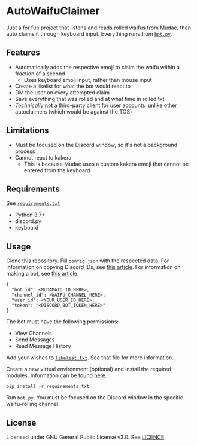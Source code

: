# AutoWaifuClaimer
Just a for fun project that listens and reads rolled waifus from Mudae, then auto claims it through keyboard input. Everything runs from [`bot.py`](./bot.py).

## Features
* Automatically adds the respective emoji to claim the waifu within a fraction of a second
  * Uses keyboard emoji input, rather than mouse input
* Create a likelist for what the bot would react to
* DM the user on every attempted claim
* Save everything that was rolled and at what time in rolled.txt
* *Technically* not a third-party client for user accounts, unlike other autoclaimers (which would be against the TOS)

## Limitations
* Must be focused on the Discord window, so it's not a background process
* Cannot react to kakera
  * This is because Mudae uses a custom kakera emoji that cannot be entered from the keyboard

## Requirements
See [`requirements.txt`](./requirements.txt)
* Python 3.7+
* discord.py
* keyboard

## Usage
Clone this repository. Fill `config.json` with the respected data. For information on copying Discord IDs, see [this article](https://support.discordapp.com/hc/en-us/articles/206346498-Where-can-I-find-my-User-Server-Message-ID-). For information on making a bot, see [this article](https://www.writebots.com/discord-bot-token/).
```
{
  "bot_id": <MUDAMAID_ID_HERE>,
  "channel_id": <WAIFU_CHANNEL_HERE>,
  "user_id": <YOUR_USER_ID_HERE>,
  "token": "<DISCORD_BOT_TOKEN_HERE>"
}
```
The bot must have the following permissions:
* View Channels
* Send Messages
* Read Message History

Add your wishes to [`likelist.txt`](./likelist.txt). See that file for more information.

Create a new virtual environment (optional) and install the required modules. Information can be found [here](https://docs.python.org/3/library/venv.html).
```
pip install -r requirements.txt
```

Run `bot.py`. You must be focused on the Discord window in the specific waifu-rolling channel.

## License
Licensed under GNU General Public License v3.0. See [LICENCE](./LICENSE).
